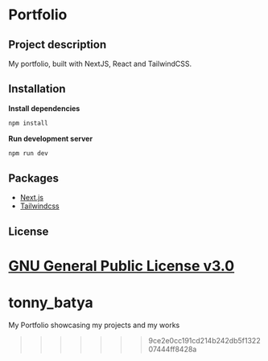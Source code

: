 # Portfolio 
## Project description
My portfolio, built with NextJS, React and TailwindCSS.


## Installation

**Install dependencies**
```bash
npm install
```

**Run development server**
```bash
npm run dev
```

## Packages

- [Next.js](https://nextjs.org/docs)
- [Tailwindcss](https://tailwindcss.com/docs)

## License
[GNU General Public License v3.0](https://choosealicense.com/licenses/gpl-3.0/)
=======
# tonny_batya
My Portfolio showcasing my projects and my works
>>>>>>> 9ce2e0cc191cd214b242db5f132207444ff8428a
